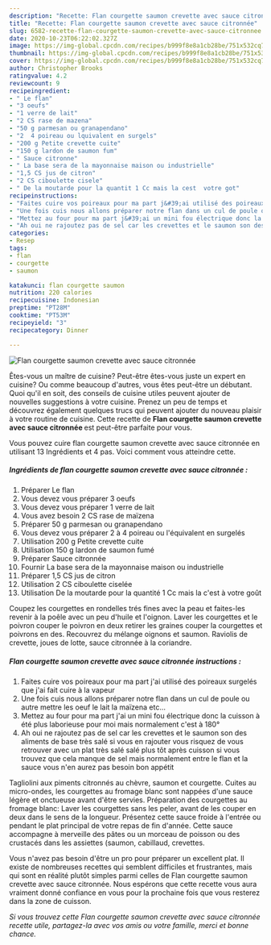 ```yaml
---
description: "Recette: Flan courgette saumon crevette avec sauce citronnée"
title: "Recette: Flan courgette saumon crevette avec sauce citronnée"
slug: 6582-recette-flan-courgette-saumon-crevette-avec-sauce-citronnee
date: 2020-10-23T06:22:02.327Z
image: https://img-global.cpcdn.com/recipes/b999f8e8a1cb28be/751x532cq70/flan-courgette-saumon-crevette-avec-sauce-citronnee-photo-principale-de-la-recette.jpg
thumbnail: https://img-global.cpcdn.com/recipes/b999f8e8a1cb28be/751x532cq70/flan-courgette-saumon-crevette-avec-sauce-citronnee-photo-principale-de-la-recette.jpg
cover: https://img-global.cpcdn.com/recipes/b999f8e8a1cb28be/751x532cq70/flan-courgette-saumon-crevette-avec-sauce-citronnee-photo-principale-de-la-recette.jpg
author: Christopher Brooks
ratingvalue: 4.2
reviewcount: 9
recipeingredient:
- " Le flan"
- "3 oeufs"
- "1 verre de lait"
- "2 CS rase de mazena"
- "50 g parmesan ou granapendano"
- "2  4 poireau ou lquivalent en surgels"
- "200 g Petite crevette cuite"
- "150 g lardon de saumon fum"
- " Sauce citronne"
- " La base sera de la mayonnaise maison ou industrielle"
- "1,5 CS jus de citron"
- "2 CS ciboulette cisele"
- " De la moutarde pour la quantit 1 Cc mais la cest  votre got"
recipeinstructions:
- "Faites cuire vos poireaux pour ma part j&#39;ai utilisé des poireaux surgelés que j&#39;ai fait cuire à la vapeur"
- "Une fois cuis nous allons préparer notre flan dans un cul de poule ou autre mettre les oeuf le lait la maïzena etc..."
- "Mettez au four pour ma part j&#39;ai un mini fou électrique donc la cuisson à été plus laborieuse pour moi mais normalement c&#39;est à 180°"
- "Ah oui ne rajoutez pas de sel car les crevettes et le saumon son des aliments de base très salé si vous en rajouter vous risquez de vous retrouver avec un plat très salé salé plus tôt après cuisson si vous trouvez que cela manque de sel mais normalement entre le flan et la sauce vous n&#39;en aurez pas besoin bon appétit"
categories:
- Resep
tags:
- flan
- courgette
- saumon

katakunci: flan courgette saumon 
nutrition: 220 calories
recipecuisine: Indonesian
preptime: "PT28M"
cooktime: "PT53M"
recipeyield: "3"
recipecategory: Dinner

---
```



![Flan courgette saumon crevette avec sauce citronnée](https://img-global.cpcdn.com/recipes/b999f8e8a1cb28be/751x532cq70/flan-courgette-saumon-crevette-avec-sauce-citronnee-photo-principale-de-la-recette.jpg)

Êtes-vous un maître de cuisine? Peut-être êtes-vous juste un expert en cuisine? Ou comme beaucoup d'autres, vous êtes peut-être un débutant. Quoi qu'il en soit, des conseils de cuisine utiles peuvent ajouter de nouvelles suggestions à votre cuisine. Prenez un peu de temps et découvrez également quelques trucs qui peuvent ajouter du nouveau plaisir à votre routine de cuisine. Cette recette de <strong> Flan courgette saumon crevette avec sauce citronnée </strong> est peut-être parfaite pour vous.

<!--inarticleads1-->

Vous pouvez cuire flan courgette saumon crevette avec sauce citronnée en utilisant 13 Ingrédients et 4 pas. Voici comment vous atteindre cette.

##### Ingrédients de flan courgette saumon crevette avec sauce citronnée :

1. Préparer  Le flan
1. Vous devez vous préparer 3 oeufs
1. Vous devez vous préparer 1 verre de lait
1. Vous avez besoin 2 CS rase de maïzena
1. Préparer 50 g parmesan ou granapendano
1. Vous devez vous préparer 2 à 4 poireau ou l&#39;équivalent en surgelés
1. Utilisation 200 g Petite crevette cuite
1. Utilisation 150 g lardon de saumon fumé
1. Préparer  Sauce citronnée
1. Fournir  La base sera de la mayonnaise maison ou industrielle
1. Préparer 1,5 CS jus de citron
1. Utilisation 2 CS ciboulette ciselée
1. Utilisation  De la moutarde pour la quantité 1 Cc mais la c&#39;est à votre goût


Coupez les courgettes en rondelles trés fines avec la peau et faites-les revenir à la poêle avec un peu d&#39;huile et l&#39;oignon. Laver les courgettes et le poivron couper le poivron en deux retirer les graines couper la courgettes et poivrons en des. Recouvrez du mélange oignons et saumon. Raviolis de crevette, joues de lotte, sauce citronnée à la coriandre. 

<!--inarticleads2-->

##### Flan courgette saumon crevette avec sauce citronnée instructions :

1. Faites cuire vos poireaux pour ma part j&#39;ai utilisé des poireaux surgelés que j&#39;ai fait cuire à la vapeur
1. Une fois cuis nous allons préparer notre flan dans un cul de poule ou autre mettre les oeuf le lait la maïzena etc...
1. Mettez au four pour ma part j&#39;ai un mini fou électrique donc la cuisson à été plus laborieuse pour moi mais normalement c&#39;est à 180°
1. Ah oui ne rajoutez pas de sel car les crevettes et le saumon son des aliments de base très salé si vous en rajouter vous risquez de vous retrouver avec un plat très salé salé plus tôt après cuisson si vous trouvez que cela manque de sel mais normalement entre le flan et la sauce vous n&#39;en aurez pas besoin bon appétit


Tagliolini aux piments citronnés au chèvre, saumon et courgette. Cuites au micro-ondes, les courgettes au fromage blanc sont nappées d&#39;une sauce légère et onctueuse avant d&#39;être servies. Préparation des courgettes au fromage blanc: Laver les courgettes sans les peler, avant de les couper en deux dans le sens de la longueur. Présentez cette sauce froide à l&#39;entrée ou pendant le plat principal de votre repas de fin d&#39;année. Cette sauce accompagne à merveille des pâtes ou un morceau de poisson ou des crustacés dans les assiettes (saumon, cabillaud, crevettes. 

<!--inarticleads1-->

<p>
Vous n'avez pas besoin d'être un pro pour préparer un excellent plat. Il existe de nombreuses recettes qui semblent difficiles et frustrantes, mais qui sont en réalité plutôt simples parmi celles de Flan courgette saumon crevette avec sauce citronnée. Nous espérons que cette recette vous aura vraiment donné confiance en vous pour la prochaine fois que vous resterez dans la zone de cuisson.
</p>

<p>
<i>Si vous trouvez cette Flan courgette saumon crevette avec sauce citronnée recette utile, partagez-la avec vos amis ou votre famille, merci et bonne chance.</i>
</p>
